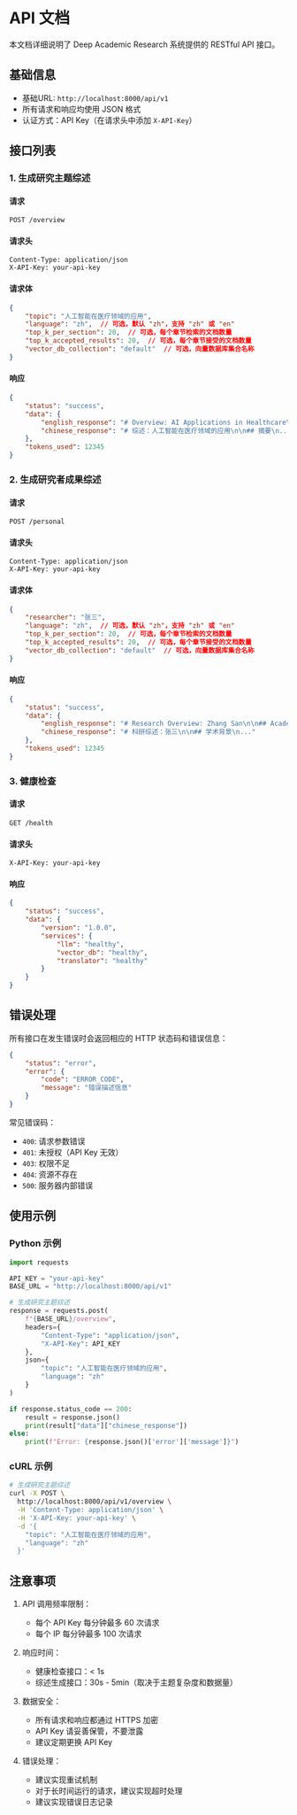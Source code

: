 # API 文档

本文档详细说明了 Deep Academic Research 系统提供的 RESTful API 接口。

## 基础信息

- 基础URL: `http://localhost:8000/api/v1`
- 所有请求和响应均使用 JSON 格式
- 认证方式：API Key（在请求头中添加 `X-API-Key`）

## 接口列表

### 1. 生成研究主题综述

#### 请求

```http
POST /overview
```

#### 请求头

```http
Content-Type: application/json
X-API-Key: your-api-key
```

#### 请求体

```json
{
    "topic": "人工智能在医疗领域的应用",
    "language": "zh",  // 可选，默认 "zh"，支持 "zh" 或 "en"
    "top_k_per_section": 20,  // 可选，每个章节检索的文档数量
    "top_k_accepted_results": 20,  // 可选，每个章节接受的文档数量
    "vector_db_collection": "default"  // 可选，向量数据库集合名称
}
```

#### 响应

```json
{
    "status": "success",
    "data": {
        "english_response": "# Overview: AI Applications in Healthcare\n\n## Abstract\n...",
        "chinese_response": "# 综述：人工智能在医疗领域的应用\n\n## 摘要\n..."
    },
    "tokens_used": 12345
}
```

### 2. 生成研究者成果综述

#### 请求

```http
POST /personal
```

#### 请求头

```http
Content-Type: application/json
X-API-Key: your-api-key
```

#### 请求体

```json
{
    "researcher": "张三",
    "language": "zh",  // 可选，默认 "zh"，支持 "zh" 或 "en"
    "top_k_per_section": 20,  // 可选，每个章节检索的文档数量
    "top_k_accepted_results": 20,  // 可选，每个章节接受的文档数量
    "vector_db_collection": "default"  // 可选，向量数据库集合名称
}
```

#### 响应

```json
{
    "status": "success",
    "data": {
        "english_response": "# Research Overview: Zhang San\n\n## Academic Background\n...",
        "chinese_response": "# 科研综述：张三\n\n## 学术背景\n..."
    },
    "tokens_used": 12345
}
```

### 3. 健康检查

#### 请求

```http
GET /health
```

#### 请求头

```http
X-API-Key: your-api-key
```

#### 响应

```json
{
    "status": "success",
    "data": {
        "version": "1.0.0",
        "services": {
            "llm": "healthy",
            "vector_db": "healthy",
            "translator": "healthy"
        }
    }
}
```

## 错误处理

所有接口在发生错误时会返回相应的 HTTP 状态码和错误信息：

```json
{
    "status": "error",
    "error": {
        "code": "ERROR_CODE",
        "message": "错误描述信息"
    }
}
```

常见错误码：

- `400`: 请求参数错误
- `401`: 未授权（API Key 无效）
- `403`: 权限不足
- `404`: 资源不存在
- `500`: 服务器内部错误

## 使用示例

### Python 示例

```python
import requests

API_KEY = "your-api-key"
BASE_URL = "http://localhost:8000/api/v1"

# 生成研究主题综述
response = requests.post(
    f"{BASE_URL}/overview",
    headers={
        "Content-Type": "application/json",
        "X-API-Key": API_KEY
    },
    json={
        "topic": "人工智能在医疗领域的应用",
        "language": "zh"
    }
)

if response.status_code == 200:
    result = response.json()
    print(result["data"]["chinese_response"])
else:
    print(f"Error: {response.json()['error']['message']}")
```

### cURL 示例

```bash
# 生成研究主题综述
curl -X POST \
  http://localhost:8000/api/v1/overview \
  -H 'Content-Type: application/json' \
  -H 'X-API-Key: your-api-key' \
  -d '{
    "topic": "人工智能在医疗领域的应用",
    "language": "zh"
  }'
```

## 注意事项

1. API 调用频率限制：
   - 每个 API Key 每分钟最多 60 次请求
   - 每个 IP 每分钟最多 100 次请求

2. 响应时间：
   - 健康检查接口：< 1s
   - 综述生成接口：30s - 5min（取决于主题复杂度和数据量）

3. 数据安全：
   - 所有请求和响应都通过 HTTPS 加密
   - API Key 请妥善保管，不要泄露
   - 建议定期更换 API Key

4. 错误处理：
   - 建议实现重试机制
   - 对于长时间运行的请求，建议实现超时处理
   - 建议实现错误日志记录 
